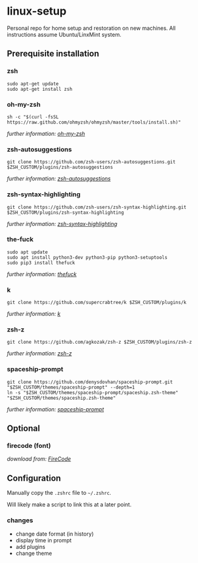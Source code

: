 # linux-setup
Personal repo for home setup and restoration on new machines. All instructions assume Ubuntu/LinxMint system.

## Prerequisite installation
### zsh
`sudo apt-get update`\
`sudo apt-get install zsh`

### oh-my-zsh
`sh -c "$(curl -fsSL https://raw.github.com/ohmyzsh/ohmyzsh/master/tools/install.sh)"`

_further information: [oh-my-zsh](https://github.com/robbyrussell/oh-my-zsh)_

### zsh-autosuggestions
`git clone https://github.com/zsh-users/zsh-autosuggestions.git $ZSH_CUSTOM/plugins/zsh-autosuggestions`

_further information: [zsh-autosuggestions](https://github.com/zsh-users/zsh-autosuggestions)_

### zsh-syntax-highlighting
`git clone https://github.com/zsh-users/zsh-syntax-highlighting.git $ZSH_CUSTOM/plugins/zsh-syntax-highlighting`

_further information: [zsh-syntax-highlighting](https://github.com/zsh-users/zsh-syntax-highlighting)_

### the-fuck
`sudo apt update`\
`sudo apt install python3-dev python3-pip python3-setuptools`\
`sudo pip3 install thefuck`

_further information: [thefuck](https://github.com/nvbn/thefuck)_

### k
`git clone https://github.com/supercrabtree/k $ZSH_CUSTOM/plugins/k`

_further information: [k](https://github.com/supercrabtree/k)_

### zsh-z
`git clone https://github.com/agkozak/zsh-z $ZSH_CUSTOM/plugins/zsh-z`

_further information: [zsh-z](https://github.com/agkozak/zsh-z)_

### spaceship-prompt
`git clone https://github.com/denysdovhan/spaceship-prompt.git "$ZSH_CUSTOM/themes/spaceship-prompt" --depth=1`\
`ln -s "$ZSH_CUSTOM/themes/spaceship-prompt/spaceship.zsh-theme" "$ZSH_CUSTOM/themes/spaceship.zsh-theme"`

_further information: [spaceship-prompt](https://github.com/denysdovhan/spaceship-prompt)_

## Optional

### firecode (font)
_download from: [FireCode](https://github.com/tonsky/FiraCode)_

## Configuration
Manually copy the `.zshrc` file to `~/.zshrc`.

Will likely make a script to link this at a later point.
### changes
- change date format (in history)
- display time in prompt
- add plugins
- change theme
